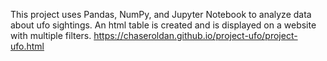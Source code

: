 This project uses Pandas, NumPy, and Jupyter Notebook to analyze data about ufo sightings. An html table is created and is displayed on a website with multiple filters.
https://chaseroldan.github.io/project-ufo/project-ufo.html
